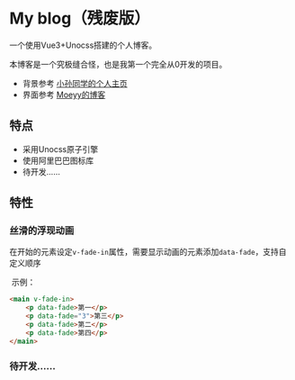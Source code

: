# My blog（残废版）

一个使用Vue3+Unocss搭建的个人博客。

本博客是一个究极缝合怪，也是我第一个完全从0开发的项目。

- 背景参考 [小孙同学的个人主页](https://github.com/sun0225SUN/star-trail) 
- 界面参考 [Moeyy的博客](https://moeyy.cn/)



## 特点

- 采用Unocss原子引擎
- 使用阿里巴巴图标库
- 待开发......



## 特性

### 丝滑的浮现动画

​		在开始的元素设定`v-fade-in`属性，需要显示动画的元素添加`data-fade`，支持自定义顺序

​		示例：

```html
<main v-fade-in>
    <p data-fade>第一</p>
    <p data-fade="3">第三</p>
    <p data-fade>第二</p>
    <p data-fade>第四</p>
</main>
```

### 待开发......
